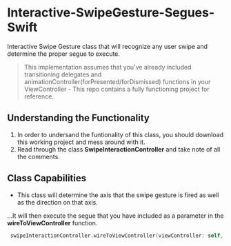# Interactive-SwipeGesture-Segues-Swift
Interactive Swipe Gesture class that will recognize any user swipe and determine the proper segue to execute.


> This implementation assumes that you've already included transitioning delegates and animationController(forPresented/forDismissed) functions in your ViewController - This repo contains a fully functioning project for reference.

## Understanding the Functionality

1. In order to undersand the funtionality of this class, you should download this working project and mess around with it. 
2. Read through the class **SwipeInteractionController** and take note of all the comments.

## Class Capabilities

* This class will determine the axis that the swipe gesture is fired as well as the direction on that axis.

...It will then execute the segue that you have included as a parameter in the **wireToViewController** function.




```swift
 swipeInteractionController.wireToViewController(viewController: self, segueUp: "showSignUp", segueDown: "showLogin", segueLeft: nil, segueRight: nil)
```
